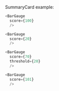 SummaryCard example:

```js
<BarGauge
  score={100}
  />
```

```js
<BarGauge
  score={20}
  />
```

```js
<BarGauge
  score={70}
  threshold={20}
  />
```

```js
<BarGauge
  score={101}
  />
```